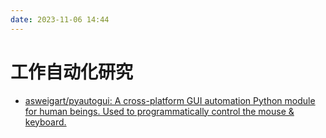 ```yaml
---
date: 2023-11-06 14:44
---
```


# 工作自动化研究

- [asweigart/pyautogui: A cross-platform GUI automation Python module for human beings. Used to programmatically control the mouse & keyboard.](https://github.com/asweigart/pyautogui)
